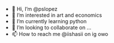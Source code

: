 - 👋 Hi, I’m @pslopez
- 👀 I’m interested in art and economics
- 🌱 I’m currently learning python
- 💞️ I’m looking to collaborate on ...
- 📫 How to reach me @iishasii on ig owo

<!---
pslopez/pslopez is a ✨ special ✨ repository because its `README.md` (this file) appears on your GitHub profile.
You can click the Preview link to take a look at your changes.
--->
